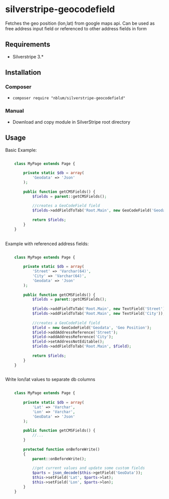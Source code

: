 # silverstripe-geocodefield

Fetches the geo position (lon,lat) from google maps api.
Can be used as free address input field or referenced to other address fields in form

## Requirements
* Silverstripe 3.*

## Installation
### Composer
* `composer require "nblum/silverstripe-geocodefield"`

### Manual
* Download and copy module in SilverStripe root directory

## Usage

Basic Example:

```php

    class MyPage extends Page {
    
        private static $db = array(
            'Geodata' => 'Json'
        );
    
        public function getCMSFields() {
            $fields = parent::getCMSFields();
    
            //creates a GeoCodeField field
            $fields->addFieldToTab('Root.Main', new GeoCodeField('Geodata'));
    
            return $fields;
        }
    }
    
```

Example with referenced address fields:

```php

    class MyPage extends Page {
    
        private static $db = array(
            'Street' => 'Varchar(64)',
            'City' => 'Varchar(64)',
            'Geodata' => 'Json'
        );
    
        public function getCMSFields() {
            $fields = parent::getCMSFields();
    
            $fields->addFieldToTab('Root.Main', new TextField('Street'));
            $fields->addFieldToTab('Root.Main', new TextField('City'));
    
            //creates a GeoCodeField field
            $field = new GeoCodeField('Geodata', 'Geo Position');
            $field->addAddressReference('Street');
            $field->addAddressReference('City');
            $field->setAddressNotEditable();
            $fields->addFieldToTab('Root.Main', $field);
    
            return $fields;
        }
    }
    
```

Write lon/lat values to separate db columns

```php

    class MyPage extends Page {
    
        private static $db = array(
            'Lat' => 'Varchar',
            'Lon' => 'Varchar',
            'GeoData' => 'Json'
        );
        
        public function getCMSFields() {
            //...
        }
        
        protected function onBeforeWrite()
        {
            parent::onBeforeWrite();
            
            //get current values and update some custom fields
            $parts = json_decode($this->getField('GeoData'));
            $this->setField('Lat', $parts->lat);
            $this->setField('Lon', $parts->lon);
        }
    }

```